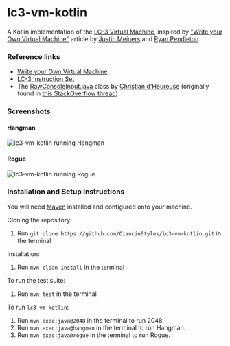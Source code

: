 # lc3-vm-kotlin

A Kotlin implementation of the [LC-3 Virtual Machine](https://en.wikipedia.org/wiki/Little_Computer_3), inspired by ["Write your Own Virtual Machine"](https://justinmeiners.github.io/lc3-vm/) article by [Justin Meiners](https://github.com/justinmeiners) and [Ryan Pendleton](https://github.com/rpendleton).

### Reference links

- [Write your Own Virtual Machine](https://justinmeiners.github.io/lc3-vm/)
- [LC-3 Instruction Set](https://justinmeiners.github.io/lc3-vm/supplies/lc3-isa.pdf)
- The [RawConsoleInput.java](https://www.source-code.biz/snippets/java/RawConsoleInput/RawConsoleInput.java) class by [Christian d'Heureuse](https://www.source-code.biz/) (originally found in [this StackOverflow thread](https://stackoverflow.com/a/30008252/4353763))

### Screenshots

#### Hangman

![lc3-vm-kotlin running Hangman](https://i.imgur.com/u8Lmu88.gif "lc3-vm-kotlin running Hangman")

#### Rogue

![lc3-vm-kotlin running Rogue](https://i.imgur.com/TqtJrRb.gif "lc3-vm-kotlin running Rogue")

### Installation and Setup Instructions

You will need [Maven](https://maven.apache.org/install.html) installed and configured onto your machine.

Cloning the repository:

1. Run `git clone https://github.com/CianciuStyles/lc3-vm-kotlin.git` in the terminal

Installation:

1. Run `mvn clean install` in the terminal

To run the test suite:

1. Run `mvn test` in the terminal

To run `lc3-vm-kotlin`:

1. Run `mvn exec:java@2048` in the terminal to run 2048.
1. Run `mvn exec:java@hangman` in the terminal to run Hangman.
1. Run `mvn exec:java@rogue` in the terminal to run Rogue.
